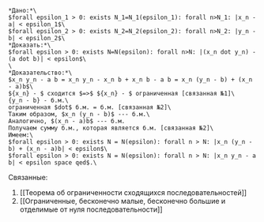 ```typst
*Дано:*\
$forall epsilon_1 > 0: exists N_1=N_1(epsilon_1): forall n>N_1: |x_n - a| < epsilon_1$\
$forall epsilon_2 > 0: exists N_2=N_2(epsilon_2): forall n>N_2: |y_n - b| < epsilon_2$\
*Доказать:*\
$forall epsilon > 0: exists N=N(epsilon): forall n>N: |(x_n dot y_n) - (a dot b)| < epsilon$\
\
*Доказательство:*\
$x_n y_n - a b = x_n y_n - x_n b + x_n b - a b = x_n (y_n - b) + (x_n - a)b$\
${x_n} - $ сходится $=>$ ${x_n} - $ ограниченная [связанная №1]\
{y_n - b} - б.м.\
ограниченная $dot$ б.м. = б.м. [связанная №2]\
Таким образом, $x_n (y_n - b)$ --- б.м.\
Аналогично, $(x_n - a)b$ --- б.м.
Получаем сумму б.м., которая является б.м. [связанная №2]\
Имеем:\
$forall epsilon > 0: exists N = N(epsilon): forall n > N: |x_n (y_n - b) + (x_n - a)b| < epsilon$\ 
$forall epsilon > 0: exists N = N(epsilon): forall n > N: |x_n y_n - a b| < epsilon space qed$.\ 
```
Связанные: 
1. [[Теорема об ограниченности сходящихся последовательностей]]
2. [[Ограниченные, бесконечно малые, бесконечно большие  и отделимые от нуля последовательности]]